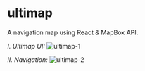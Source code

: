 # ultimap
A navigation map using React & MapBox API.

_I. Ultimap UI:_
![ultimap-1](https://user-images.githubusercontent.com/26769575/112591431-5a519a00-8e2a-11eb-949f-4fbbecfd1b6f.JPG)

_II. Navigation:_
![ultimap-2](https://user-images.githubusercontent.com/26769575/112591480-6ccbd380-8e2a-11eb-8e35-1c5fa0b7cf6f.JPG)
